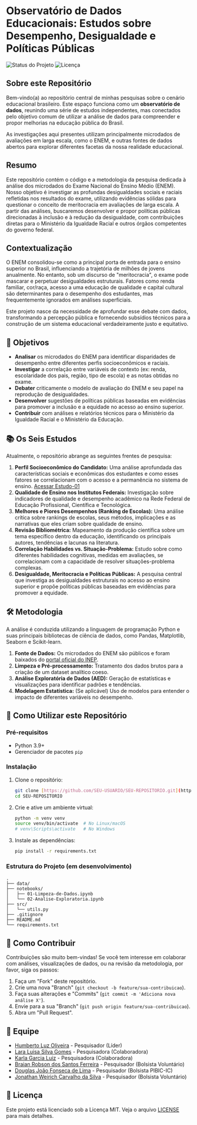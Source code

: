 # Observatório de Dados Educacionais: Estudos sobre Desempenho, Desigualdade e Políticas Públicas

![Status do Projeto](https://img.shields.io/badge/status-ativo-brightgreen)
![Licença](https://img.shields.io/badge/licen%C3%A7a-MIT-blue)

## Sobre este Repositório

Bem-vindo(a) ao repositório central de minhas pesquisas sobre o cenário educacional brasileiro. Este espaço funciona como um **observatório de dados**, reunindo uma série de estudos independentes, mas conectados pelo objetivo comum de utilizar a análise de dados para compreender e propor melhorias na educação pública do Brasil.

As investigações aqui presentes utilizam principalmente microdados de avaliações em larga escala, como o ENEM, e outras fontes de dados abertos para explorar diferentes facetas da nossa realidade educacional.


## Resumo

Este repositório contém o código e a metodologia da pesquisa dedicada à análise dos microdados do Exame Nacional do Ensino Médio (ENEM). Nosso objetivo é investigar as profundas desigualdades sociais e raciais refletidas nos resultados do exame, utilizando evidências sólidas para questionar o conceito de meritocracia em avaliações de larga escala. A partir das análises, buscaremos desenvolver e propor políticas públicas direcionadas à inclusão e à redução da desigualdade, com contribuições diretas para o Ministério da Igualdade Racial e outros órgãos competentes do governo federal.

## Contextualização

O ENEM consolidou-se como a principal porta de entrada para o ensino superior no Brasil, influenciando a trajetória de milhões de jovens anualmente. No entanto, sob um discurso de "meritocracia", o exame pode mascarar e perpetuar desigualdades estruturais. Fatores como renda familiar, cor/raça, acesso a uma educação de qualidade e capital cultural são determinantes para o desempenho dos estudantes, mas frequentemente ignorados em análises superficiais.

Este projeto nasce da necessidade de aprofundar esse debate com dados, transformando a percepção pública e fornecendo subsídios técnicos para a construção de um sistema educacional verdadeiramente justo e equitativo.

## 🎯 Objetivos

- **Analisar** os microdados do ENEM para identificar disparidades de desempenho entre diferentes perfis socioeconômicos e raciais.
- **Investigar** a correlação entre variáveis de contexto (ex: renda, escolaridade dos pais, região, tipo de escola) e as notas obtidas no exame.
- **Debater** criticamente o modelo de avaliação do ENEM e seu papel na reprodução de desigualdades.
- **Desenvolver** sugestões de políticas públicas baseadas em evidências para promover a inclusão e a equidade no acesso ao ensino superior.
- **Contribuir** com análises e relatórios técnicos para o Ministério da Igualdade Racial e o Ministério da Educação.

## 📚 Os Seis Estudos

Atualmente, o repositório abrange as seguintes frentes de pesquisa:

1.  **Perfil Socioeconômico do Candidato:** Uma análise aprofundada das características sociais e econômicas dos estudantes e como esses fatores se correlacionam com o acesso e a permanência no sistema de ensino. [Acessar Estudo-01](https://humba-ifsc.github.io/enem-sc/docs/index.html)
2.  **Qualidade de Ensino nos Institutos Federais:** Investigação sobre indicadores de qualidade e desempenho acadêmico na Rede Federal de Educação Profissional, Científica e Tecnológica.
3.  **Melhores e Piores Desempenhos (Ranking de Escolas):** Uma análise crítica sobre rankings de escolas, seus métodos, implicações e as narrativas que eles criam sobre qualidade de ensino.
4.  **Revisão Bibliométrica:** Mapeamento da produção científica sobre um tema específico dentro da educação, identificando os principais autores, tendências e lacunas na literatura.
5.  **Correlação Habilidades vs. Situação-Problema:** Estudo sobre como diferentes habilidades cognitivas, medidas em avaliações, se correlacionam com a capacidade de resolver situações-problema complexas.
6.  **Desigualdade, Meritocracia e Políticas Públicas:** A pesquisa central que investiga as desigualdades estruturais no acesso ao ensino superior e propõe políticas públicas baseadas em evidências para promover a equidade.

## 🛠️ Metodologia

A análise é conduzida utilizando a linguagem de programação Python e suas principais bibliotecas de ciência de dados, como Pandas, Matplotlib, Seaborn e Scikit-learn.

1.  **Fonte de Dados:** Os microdados do ENEM são públicos e foram baixados do [portal oficial do INEP](https://www.gov.br/inep/pt-br/acesso-a-informacao/dados-abertos/microdados/enem).
2.  **Limpeza e Pré-processamento:** Tratamento dos dados brutos para a criação de um dataset analítico coeso.
3.  **Análise Exploratória de Dados (AED):** Geração de estatísticas e visualizações para identificar padrões e tendências.
4.  **Modelagem Estatística:** (Se aplicável) Uso de modelos para entender o impacto de diferentes variáveis no desempenho.

## 🚀 Como Utilizar este Repositório

### Pré-requisitos

- Python 3.9+
- Gerenciador de pacotes `pip`

### Instalação

1.  Clone o repositório:
    ```bash
    git clone [https://github.com/SEU-USUARIO/SEU-REPOSITORIO.git](https://github.com/SEU-USUARIO/SEU-REPOSITORIO.git)
    cd SEU-REPOSITORIO
    ```

2.  Crie e ative um ambiente virtual:
    ```bash
    python -m venv venv
    source venv/bin/activate  # No Linux/macOS
    # venv\Scripts\activate   # No Windows
    ```

3.  Instale as dependências:
    ```bash
    pip install -r requirements.txt
    ```

### Estrutura do Projeto (em desenvolvimento)

```
.
├── data/
├── notebooks/
│   ├── 01-Limpeza-de-Dados.ipynb
│   └── 02-Analise-Exploratoria.ipynb
├── src/
│   └── utils.py
├── .gitignore
├── README.md
└── requirements.txt
```

## 🤝 Como Contribuir

Contribuições são muito bem-vindas! Se você tem interesse em colaborar com análises, visualizações de dados, ou na revisão da metodologia, por favor, siga os passos:

1.  Faça um "Fork" deste repositório.
2.  Crie uma nova "Branch" (`git checkout -b feature/sua-contribuicao`).
3.  Faça suas alterações e "Commits" (`git commit -m 'Adiciona nova análise X'`).
4.  Envie para a sua "Branch" (`git push origin feature/sua-contribuicao`).
5.  Abra um "Pull Request".

## 👥 Equipe

- [Humberto Luz Oliveira](http://lattes.cnpq.br/5312067093750370) - Pesquisador (Líder)
- [Lara Luisa Silva Gomes](http://lattes.cnpq.br/5167995056314562) - Pesquisadora (Colaboradora)
- [Karla Garcia Luiz](https://lattes.cnpq.br/6383224901459541) - Pesquisadora (Colaboradora)
- [Braian Robson dos Santos Ferreira](http://lattes.cnpq.br/8714121424825658) - Pesquisador (Bolsista Voluntário)
- [Douglas João Fonseca de Lima](http://lattes.cnpq.br/0902135800225205) - Pesquisador (Bolsista PIBIC-IC)
- [Jonathan Weirich Carvalho da Silva](...) - Pesquisador (Bolsista Voluntário)
  

## 📜 Licença

Este projeto está licenciado sob a Licença MIT. Veja o arquivo [LICENSE](LICENSE) para mais detalhes.
